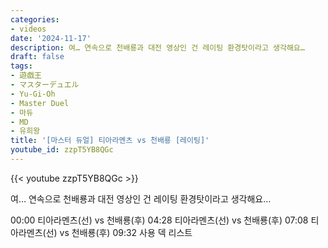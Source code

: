 ```yaml
---
categories:
- videos
date: '2024-11-17'
description: 여… 연속으로 천배룡과 대전 영상인 건 레이팅 환경탓이라고 생각해요…
draft: false
tags:
- 遊戯王
- マスターデュエル
- Yu-Gi-Oh
- Master Duel
- 마듀
- MD
- 유희왕
title: '[마스터 듀얼] 티아라멘츠 vs 천배룡 [레이팅]'
youtube_id: zzpT5YB8QGc
---
```



{{< youtube zzpT5YB8QGc >}}

여… 연속으로 천배룡과 대전 영상인 건 레이팅 환경탓이라고 생각해요…

00:00 티아라멘츠(선) vs 천배룡(후)
04:28 티아라멘츠(선) vs 천배룡(후)
07:08 티아라멘츠(선) vs 천배룡(후)
09:32 사용 덱 리스트
